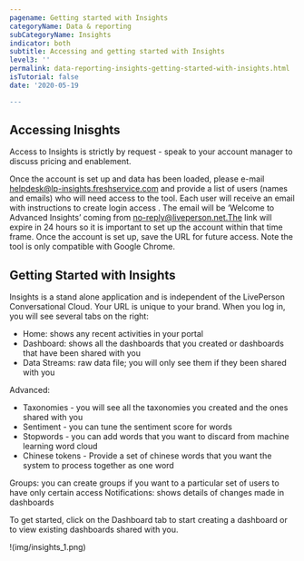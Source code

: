 ```yaml
---
pagename: Getting started with Insights
categoryName: Data & reporting
subCategoryName: Insights
indicator: both
subtitle: Accessing and getting started with Insights
level3: ''
permalink: data-reporting-insights-getting-started-with-insights.html
isTutorial: false
date: '2020-05-19

---
```


## Accessing Inisghts
Access to Insights is strictly by request - speak to your account manager to discuss pricing and enablement.

Once the account is set up and data has been loaded, please e-mail helpdesk@lp-insights.freshservice.com and provide a list of users (names and emails) who will need access to the tool. Each user will receive an email with instructions to create login access . The email will be ‘Welcome to Advanced Insights’ coming from no-reply@liveperson.net.The link will expire in 24 hours so it is important to set up the account within that time frame. Once the account is set up, save the URL for future access. Note the tool is only compatible with Google Chrome.

## Getting Started with Insights
Insights is a stand alone application and is independent of the LivePerson Conversational Cloud.
Your URL is unique to your brand. 
When you log in, you will see several tabs on the right:
- Home: shows any recent activities in your portal
- Dashboard: shows all the dashboards that you created or dashboards that have been shared with you
- Data Streams: raw data file; you will only see them if they been shared with you

Advanced: 
- Taxonomies - you will see all the taxonomies you created and the ones shared with you
- Sentiment - you can tune the sentiment score for words
- Stopwords - you can add words that you want to discard from machine learning word cloud
- Chinese tokens - Provide a set of chinese words that you want the system to process together as one word

Groups: you can create groups if you want to a particular set of users to have only certain access
Notifications: shows details of changes made in dashboards 

To get started, click on the Dashboard tab to start creating a dashboard or to view existing dashboards shared with you. 

!(img/insights_1.png)
